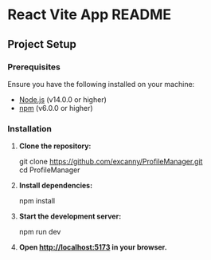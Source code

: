 # React Vite App README

## Project Setup

### Prerequisites

Ensure you have the following installed on your machine:

- [Node.js](https://nodejs.org/) (v14.0.0 or higher)
- [npm](https://www.npmjs.com/) (v6.0.0 or higher)

### Installation

1. **Clone the repository:**

   git clone https://github.com/excanny/ProfileManager.git
   <br>
   cd ProfileManager

2. **Install dependencies:**

    npm install

3. **Start the development server:**

    npm run dev

4. **Open [http://localhost:5173](http://localhost:5173) in your browser.**
